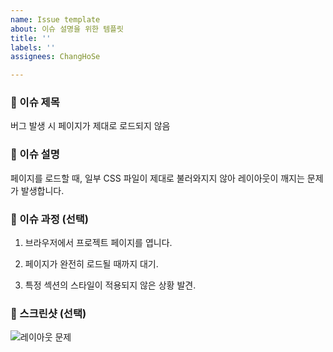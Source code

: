 ```yaml
---
name: Issue template
about: 이슈 설명을 위한 템플릿
title: ''
labels: ''
assignees: ChangHoSe

---
```


### 🐛 이슈 제목

버그 발생 시 페이지가 제대로 로드되지 않음

### 📝 이슈 설명

페이지를 로드할 때, 일부 CSS 파일이 제대로 불러와지지 않아 레이아웃이 깨지는 문제가 발생합니다.

### 🔄 이슈 과정 (선택)

1. 브라우저에서 프로젝트 페이지를 엽니다.

2. 페이지가 완전히 로드될 때까지 대기.

3. 특정 섹션의 스타일이 적용되지 않은 상황 발견.

### 📸 스크린샷 (선택)

![레이아웃 문제](https://example.com/screenshot.png)
